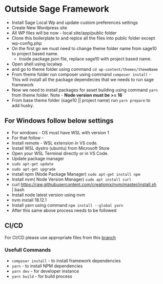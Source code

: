 # Outside Sage Framework #

* Install Sage Local Wp and update custom preferences settings
* Create New Wordpress site 
* All WP files will be now - local site/app/public folder
* Clone this boilerplate to and replce all the files into public folder except wp-config.php
* On the first go we must need to change theme folder name from sage10 to project based name.
   * Inside package.json file, replace sage10 with project based name.
* Open shell using localwp 
* and go to theme folder using command `` cd wp-content/themes/themeName ``
* From theme folder run composer using command `` composer install `` - This will install all the package dependecies that we needs to run sage framework
* Now we need to install packages for asset building using command `` yarn `` from theme folder. Note - **Node version must be >= 16**
* From base theme folder (sage10 || project name)  run `` yarn prepare `` to add husky.

## For Windows follow below settings ##
* For windows - OS must have WSL with version 1
* For that follow - 
* Install remote - WSL extension in VS code.
* Install WSL dystro (ubuntu) from Microsoft Store
* Open your WSL Terminal directly or in VS Code.
* Update package manager
* ``sudo apt-get update``
* ``sudo apt-get upgrade``
* install npm (Node Package Manager) `` sudo apt-get install npm ``
* Install nvm( Node Version Manager) `` sudo apt install curl ``
* curl https://raw.githubusercontent.com/creationix/nvm/master/install.sh | bash 
* Install node latest version using nvm
* nvm install 18.12.1
* Install yarn using command `` npm install --global yarn ``
* After this same above process needs to be followed


## CI/CD 
For CI/CD please use appropriate files from this [branch](https://github.com/pagevamp/wordpress-boilerplate/pull/30/files#diff-9adf24fb4b11cd5ac4e4ac4b5ebf62d9c7d99d624caf77ed90dc33588d8800ab)


### Usefull Commands ###
* `` composer install `` - to install framework dependencies
* `` yarn `` - to install NPM dependencies
* `` yarn dev `` - for developer instance
* `` yarn build `` - for build process
